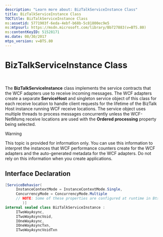 ```yaml
---
description: "Learn more about: BizTalkServiceInstance Class"
title: BizTalkServiceInstance Class
TOCTitle: BizTalkServiceInstance Class
ms:assetid: 5771903f-6eda-4ebf-b68b-5c81800ec9e5
ms:mtpsurl: https://msdn.microsoft.com/library/Bb727883(v=BTS.80)
ms:contentKeyID: 51528171
ms.date: 08/30/2017
mtps_version: v=BTS.80
---
```


# BizTalkServiceInstance Class

 

The **BizTalkServiceInstance** class implements the service contracts that the WCF adapters use to receive incoming messages. The WCF adapters create a separate **ServiceHost** and singleton service object of this class for each receive location to handle client requests for the lifetime of the BizTalk Host instance running WCF receive locations. The service object uses multiple threads to process messages concurrently unless the WCF-NetMsmq receive locations are used with the **Ordered processing** property being selected.


> [!WARNING]
> <P>This topic is provided for information only. You can use this information to interpret the instances that WCF performance counters create for the WCF adapters and the auto-generated metadata for the WCF adapters. Do not rely on this information when you create applications.</P>



## Interface Declaration

```C#
[ServiceBehavior(  
     InstanceContextMode = InstanceContextMode.Single,  
     ConcurrencyMode = ConcurrencyMode.Multiple  
     // NOTE: Some of these properties are configured at runtime in BtsServiceHost  
        )]  
internal sealed class BizTalkServiceInstance :  
     ITwoWayAsync,  
     ITwoWayAsyncVoid,  
     IOneWayAsync,  
     IOneWayAsyncTxn,  
     ITwoWayAsyncVoidTxn  
```

